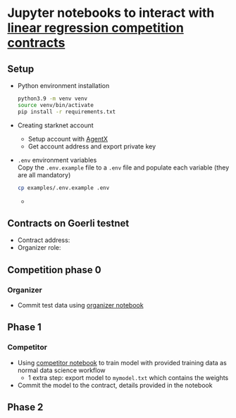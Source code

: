 # Jupyter notebooks to interact with [linear regression competition contracts](https://github.com/trangnv/linear-regression-starknet)

## Setup
- Python environment installation
  ```bash
  python3.9 -m venv venv
  source venv/bin/activate
  pip install -r requirements.txt
  ```
- Creating starknet account
  - Setup account with [AgentX](https://www.argent.xyz/argent-x/)
  - Get account address and export private key

- `.env` environment variables <br>
Copy the `.env.example` file to a `.env` file and populate each variable (they are all mandatory)
  ```bash
  cp examples/.env.example .env
  ```
  - 
## Contracts on Goerli testnet
- Contract address: 
- Organizer role: 


## Competition phase 0
### Organizer
- Commit test data using [organizer notebook](linear-regression-notebooks/organizer.ipynb)

## Phase 1
### Competitor
- Using [competitor notebook](linear-regression-notebooks/competitor.ipynb) to train model with provided training data as normal data science workflow
  - 1 extra step: export model to `mymodel.txt` which contains the weights
- Commit the model to the contract, details provided in the notebook

## Phase 2
